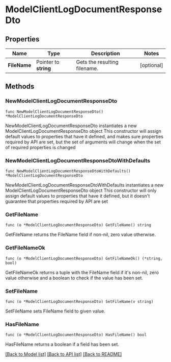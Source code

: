 # ModelClientLogDocumentResponseDto

## Properties

Name | Type | Description | Notes
------------ | ------------- | ------------- | -------------
**FileName** | Pointer to **string** | Gets the resulting filename. | [optional] 

## Methods

### NewModelClientLogDocumentResponseDto

`func NewModelClientLogDocumentResponseDto() *ModelClientLogDocumentResponseDto`

NewModelClientLogDocumentResponseDto instantiates a new ModelClientLogDocumentResponseDto object
This constructor will assign default values to properties that have it defined,
and makes sure properties required by API are set, but the set of arguments
will change when the set of required properties is changed

### NewModelClientLogDocumentResponseDtoWithDefaults

`func NewModelClientLogDocumentResponseDtoWithDefaults() *ModelClientLogDocumentResponseDto`

NewModelClientLogDocumentResponseDtoWithDefaults instantiates a new ModelClientLogDocumentResponseDto object
This constructor will only assign default values to properties that have it defined,
but it doesn't guarantee that properties required by API are set

### GetFileName

`func (o *ModelClientLogDocumentResponseDto) GetFileName() string`

GetFileName returns the FileName field if non-nil, zero value otherwise.

### GetFileNameOk

`func (o *ModelClientLogDocumentResponseDto) GetFileNameOk() (*string, bool)`

GetFileNameOk returns a tuple with the FileName field if it's non-nil, zero value otherwise
and a boolean to check if the value has been set.

### SetFileName

`func (o *ModelClientLogDocumentResponseDto) SetFileName(v string)`

SetFileName sets FileName field to given value.

### HasFileName

`func (o *ModelClientLogDocumentResponseDto) HasFileName() bool`

HasFileName returns a boolean if a field has been set.


[[Back to Model list]](../README.md#documentation-for-models) [[Back to API list]](../README.md#documentation-for-api-endpoints) [[Back to README]](../README.md)



